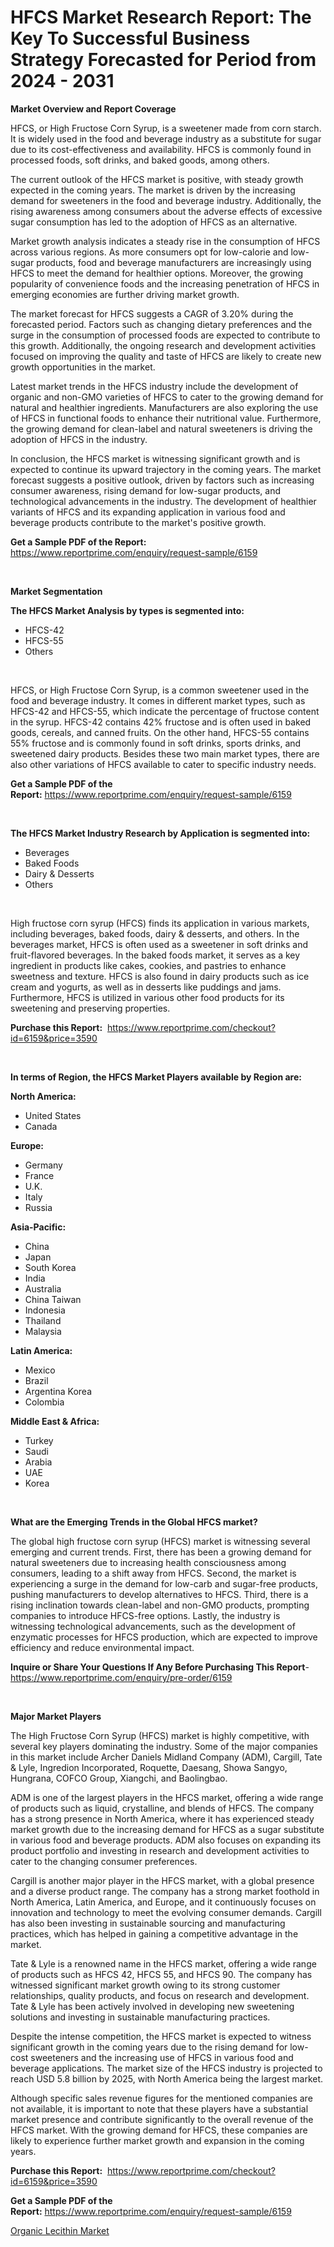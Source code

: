 <p><h1>HFCS Market Research Report: The Key To Successful Business Strategy Forecasted for Period from 2024 - 2031</h1></p><p><strong>Market Overview and Report Coverage</strong></p>
<p><p>HFCS, or High Fructose Corn Syrup, is a sweetener made from corn starch. It is widely used in the food and beverage industry as a substitute for sugar due to its cost-effectiveness and availability. HFCS is commonly found in processed foods, soft drinks, and baked goods, among others.</p><p>The current outlook of the HFCS market is positive, with steady growth expected in the coming years. The market is driven by the increasing demand for sweeteners in the food and beverage industry. Additionally, the rising awareness among consumers about the adverse effects of excessive sugar consumption has led to the adoption of HFCS as an alternative.</p><p>Market growth analysis indicates a steady rise in the consumption of HFCS across various regions. As more consumers opt for low-calorie and low-sugar products, food and beverage manufacturers are increasingly using HFCS to meet the demand for healthier options. Moreover, the growing popularity of convenience foods and the increasing penetration of HFCS in emerging economies are further driving market growth.</p><p>The market forecast for HFCS suggests a CAGR of 3.20% during the forecasted period. Factors such as changing dietary preferences and the surge in the consumption of processed foods are expected to contribute to this growth. Additionally, the ongoing research and development activities focused on improving the quality and taste of HFCS are likely to create new growth opportunities in the market.</p><p>Latest market trends in the HFCS industry include the development of organic and non-GMO varieties of HFCS to cater to the growing demand for natural and healthier ingredients. Manufacturers are also exploring the use of HFCS in functional foods to enhance their nutritional value. Furthermore, the growing demand for clean-label and natural sweeteners is driving the adoption of HFCS in the industry.</p><p>In conclusion, the HFCS market is witnessing significant growth and is expected to continue its upward trajectory in the coming years. The market forecast suggests a positive outlook, driven by factors such as increasing consumer awareness, rising demand for low-sugar products, and technological advancements in the industry. The development of healthier variants of HFCS and its expanding application in various food and beverage products contribute to the market's positive growth.</p></p>
<p><strong>Get a Sample PDF of the Report:</strong> <a href="https://www.reportprime.com/enquiry/request-sample/6159">https://www.reportprime.com/enquiry/request-sample/6159</a></p>
<p>&nbsp;</p>
<p><strong>Market Segmentation</strong></p>
<p><strong>The HFCS Market Analysis by types is segmented into:</strong></p>
<p><ul><li>HFCS-42</li><li>HFCS-55</li><li>Others</li></ul></p>
<p>&nbsp;</p>
<p><p>HFCS, or High Fructose Corn Syrup, is a common sweetener used in the food and beverage industry. It comes in different market types, such as HFCS-42 and HFCS-55, which indicate the percentage of fructose content in the syrup. HFCS-42 contains 42% fructose and is often used in baked goods, cereals, and canned fruits. On the other hand, HFCS-55 contains 55% fructose and is commonly found in soft drinks, sports drinks, and sweetened dairy products. Besides these two main market types, there are also other variations of HFCS available to cater to specific industry needs.</p></p>
<p><strong>Get a Sample PDF of the Report:</strong>&nbsp;<a href="https://www.reportprime.com/enquiry/request-sample/6159">https://www.reportprime.com/enquiry/request-sample/6159</a></p>
<p>&nbsp;</p>
<p><strong>The HFCS Market Industry Research by Application is segmented into:</strong></p>
<p><ul><li>Beverages</li><li>Baked Foods</li><li>Dairy & Desserts</li><li>Others</li></ul></p>
<p>&nbsp;</p>
<p><p>High fructose corn syrup (HFCS) finds its application in various markets, including beverages, baked foods, dairy & desserts, and others. In the beverages market, HFCS is often used as a sweetener in soft drinks and fruit-flavored beverages. In the baked foods market, it serves as a key ingredient in products like cakes, cookies, and pastries to enhance sweetness and texture. HFCS is also found in dairy products such as ice cream and yogurts, as well as in desserts like puddings and jams. Furthermore, HFCS is utilized in various other food products for its sweetening and preserving properties.</p></p>
<p><strong>Purchase this Report:</strong>&nbsp; <a href="https://www.reportprime.com/checkout?id=6159&price=3590">https://www.reportprime.com/checkout?id=6159&price=3590</a></p>
<p>&nbsp;</p>
<p><strong>In terms of Region, the HFCS Market Players available by Region are:</strong></p>
<p>
    <p> <strong> North America: </strong>
        <ul>
            <li>United States</li>
            <li>Canada</li>
        </ul>
        </p> 
    <p> <strong> Europe: </strong>
        <ul>
            <li>Germany</li>
            <li>France</li>
            <li>U.K.</li>
            <li>Italy</li>
            <li>Russia</li>
        </ul>
        </p> 
    <p> <strong> Asia-Pacific: </strong>
        <ul>
            <li>China</li>
            <li>Japan</li>
            <li>South Korea</li>
            <li>India</li>
            <li>Australia</li>
            <li>China Taiwan</li>
            <li>Indonesia</li>
            <li>Thailand</li>
            <li>Malaysia</li>
        </ul>
        </p> 
    <p> <strong> Latin America: </strong>
        <ul>
            <li>Mexico</li>
            <li>Brazil</li>
            <li>Argentina Korea</li>
            <li>Colombia</li>
        </ul>
        </p> 
    <p> <strong> Middle East & Africa: </strong>
        <ul>
            <li>Turkey</li>
            <li>Saudi</li>
            <li>Arabia</li>
            <li>UAE</li>
            <li>Korea</li>
        </ul>
    </p>
    </p>
<p>&nbsp;</p>
<p><strong>What are the Emerging Trends in the Global HFCS market?</strong></p>
<p><p>The global high fructose corn syrup (HFCS) market is witnessing several emerging and current trends. First, there has been a growing demand for natural sweeteners due to increasing health consciousness among consumers, leading to a shift away from HFCS. Second, the market is experiencing a surge in the demand for low-carb and sugar-free products, pushing manufacturers to develop alternatives to HFCS. Third, there is a rising inclination towards clean-label and non-GMO products, prompting companies to introduce HFCS-free options. Lastly, the industry is witnessing technological advancements, such as the development of enzymatic processes for HFCS production, which are expected to improve efficiency and reduce environmental impact.</p></p>
<p><strong>Inquire or Share Your Questions If Any Before Purchasing This Report</strong>- <a href="https://www.reportprime.com/enquiry/pre-order/6159">https://www.reportprime.com/enquiry/pre-order/6159</a></p>
<p>&nbsp;</p>
<p><strong>Major Market Players</strong></p>
<p><p>The High Fructose Corn Syrup (HFCS) market is highly competitive, with several key players dominating the industry. Some of the major companies in this market include Archer Daniels Midland Company (ADM), Cargill, Tate & Lyle, Ingredion Incorporated, Roquette, Daesang, Showa Sangyo, Hungrana, COFCO Group, Xiangchi, and Baolingbao. </p><p>ADM is one of the largest players in the HFCS market, offering a wide range of products such as liquid, crystalline, and blends of HFCS. The company has a strong presence in North America, where it has experienced steady market growth due to the increasing demand for HFCS as a sugar substitute in various food and beverage products. ADM also focuses on expanding its product portfolio and investing in research and development activities to cater to the changing consumer preferences.</p><p>Cargill is another major player in the HFCS market, with a global presence and a diverse product range. The company has a strong market foothold in North America, Latin America, and Europe, and it continuously focuses on innovation and technology to meet the evolving consumer demands. Cargill has also been investing in sustainable sourcing and manufacturing practices, which has helped in gaining a competitive advantage in the market.</p><p>Tate & Lyle is a renowned name in the HFCS market, offering a wide range of products such as HFCS 42, HFCS 55, and HFCS 90. The company has witnessed significant market growth owing to its strong customer relationships, quality products, and focus on research and development. Tate & Lyle has been actively involved in developing new sweetening solutions and investing in sustainable manufacturing practices.</p><p>Despite the intense competition, the HFCS market is expected to witness significant growth in the coming years due to the rising demand for low-cost sweeteners and the increasing use of HFCS in various food and beverage applications. The market size of the HFCS industry is projected to reach USD 5.8 billion by 2025, with North America being the largest market.</p><p>Although specific sales revenue figures for the mentioned companies are not available, it is important to note that these players have a substantial market presence and contribute significantly to the overall revenue of the HFCS market. With the growing demand for HFCS, these companies are likely to experience further market growth and expansion in the coming years.</p></p>
<p><strong>Purchase this Report:</strong>&nbsp;&nbsp;<a href="https://www.reportprime.com/checkout?id=6159&price=3590">https://www.reportprime.com/checkout?id=6159&price=3590</a></p>
<p></p>
<p><strong>Get a Sample PDF of the Report:</strong>&nbsp;<a href="https://www.reportprime.com/enquiry/request-sample/6159">https://www.reportprime.com/enquiry/request-sample/6159</a></p>
<p><p><a href="https://github.com/RickHolmes3/Market-Research-Report-List-2/blob/main/organic-lecithin-market.md">Organic Lecithin Market</a></p></p>